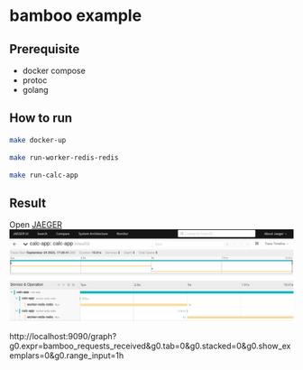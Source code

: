 # bamboo example

## Prerequisite

* docker compose
* protoc
* golang

## How to run

```bash
make docker-up
```

```bash
make run-worker-redis-redis
```

```bash
make run-calc-app
```

## Result
Open [JAEGER](http://localhost:16686/search)
![jaeger](jaeger.png "jaeger")


http://localhost:9090/graph?g0.expr=bamboo_requests_received&g0.tab=0&g0.stacked=0&g0.show_exemplars=0&g0.range_input=1h